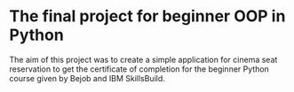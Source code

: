 # The final project for beginner OOP in Python
The aim of this project was to create a simple application for cinema seat reservation to get the certificate of completion for the beginner Python course given by Bejob and IBM SkillsBuild.
